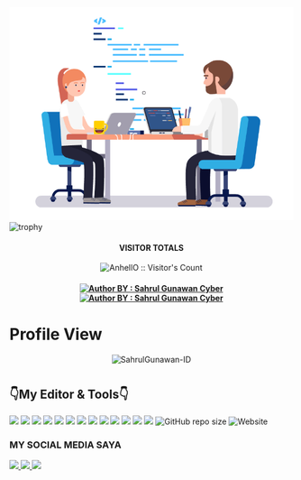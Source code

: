![template_s](https://raw.githubusercontent.com/SahrulGunawan-ID/SahrulGunawan-ID/refs/heads/main/MYGIF/myconding.gif)
<br>
![trophy](https://github-profile-trophy.vercel.app/?username=SahrulGunawan-ID&theme=onedark)
<h4 align="center">VISITOR TOTALS</h4>

<p align="center"><img src="https://profile-counter.glitch.me/{SahrulGunawan-ID}/count.svg" alt="AnhellO :: Visitor's Count" /></p>

<h4 align="center">
<a href="https://instagram.com/wes_kadung_rewel"><img title="Author BY : Sahrul Gunawan Cyber" src="https://img.shields.io/badge/AUTHOR%20BY-SAHRUL~%20GUNAWAN-yellow?colorA=%23ff0000&colorB=%23FFFF00&style=for-the-badge"></a> 
<a href="https://github.com"><img title="Author BY : Sahrul Gunawan Cyber" src="https://img.shields.io/badge/GITHUB%20VISIT-2021~%20SPONSOR-blue?colorA=%23ff0000&colorB=%23FFFF00&style=for-the-badge"></a> 
<h4 align="center">
</a>
<p align="center">

# Profile View
<p align="center"> <img src="https://komarev.com/ghpvc/?username=SahrulGunawan-ID&label=Profile%20views&color=0e75b6&style=flat" alt="SahrulGunawan-ID" />

# <h2>👇My Editor & Tools👇</h2>
![](https://img.shields.io/badge/OS-Linux-informational?style=flat&logo=linux&logoColor=white&color=2bbc8a)
![](https://img.shields.io/badge/Editor-IntelliJ_IDEA-informational?style=flat&logo=intellij-idea&logoColor=white&color=2bbc8a)
![](https://img.shields.io/badge/Code-Python-informational?style=flat&logo=python&logoColor=white&color=2bbc8a)
![](https://img.shields.io/badge/Code-JavaScript-informational?style=flat&logo=javascript&logoColor=white&color=2bbc8a)
![](https://img.shields.io/badge/Code-Golang-informational?style=flat&logo=go&logoColor=white&color=2bbc8a)
![](https://img.shields.io/badge/Code-Make-informational?style=flat&logo=cmake&logoColor=white&color=2bbc8a)
![](https://img.shields.io/badge/Code-Vue-informational?style=flat&logo=vue.js&logoColor=white&color=2bbc8a)
![](https://img.shields.io/badge/Shell-Bash-informational?style=flat&logo=gnu-bash&logoColor=white&color=2bbc8a)
![](https://img.shields.io/badge/Tools-PostgreSQL-informational?style=flat&logo=postgresql&logoColor=white&color=2bbc8a)
![](https://img.shields.io/badge/Tools-Docker-informational?style=flat&logo=docker&logoColor=white&color=2bbc8a)
![](https://img.shields.io/badge/Tools-Kubernetes-informational?style=flat&logo=kubernetes&logoColor=white&color=2bbc8a)
![](https://img.shields.io/badge/Tools-Red_Hat_OpenShift-informational?style=flat&logo=red-hat-open-shift&logoColor=white&color=2bbc8a)
![](https://img.shields.io/badge/Cloud-Digital_Ocean-informational?style=flat&logo=digitalocean&logoColor=white&color=2bbc8a)
<img alt="GitHub repo size" src="https://img.shields.io/github/repo-size/SahrulGunawan-ID/SahrulGunawan-ID?color=red&label=FILES%20TOTALS%20&logo=Github%20Repo&logoColor=green&style=for-the-badge">
<img alt="Website" src="https://img.shields.io/website?color=g&down_color=red&down_message=OFFLINE&label=REPO%20STATUS&logo=SAHRUL%20GUNAWAN&logoColor=red&style=for-the-badge&up_color=red&up_message=ONLINE&url=https%3A%2F%2Fgithub.com%2FSahrulGunawan-ID">

### MY SOCIAL MEDIA SAYA
<a href="https://a.paddle.com/v2/click/16413/119403?link=1227">
      <img src="https://img.shields.io/badge/Supported%20by-VSCode%20Power%20User%20%E2%86%92-gray.svg?colorA=655BE1&colorB=4F44D6&style=for-the-badge"/>
    </a>
    <a href="https://a.paddle.com/v2/click/16413/119403?link=2345">
      <img src="https://img.shields.io/badge/Supported%20by-Node%20Cli.com%20%E2%86%92-gray.svg?colorA=61c265&colorB=4CAF50&style=for-the-badge"/>
    <img src="https://img.shields.io/badge/Maintained%3F-Yes-green?style=for-the-badge">
  </a>
  </p>
